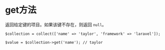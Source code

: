 # get方法


返回给定键的项目。如果该键不存在，则返回 `null`。

```
$collection = collect(['name' => 'taylor', 'framework' => 'laravel']);

$value = $collection->get('name'); // taylor
```